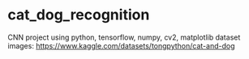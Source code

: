 # cat_dog_recognition
CNN project using python, tensorflow, numpy, cv2, matplotlib
dataset images: https://www.kaggle.com/datasets/tongpython/cat-and-dog